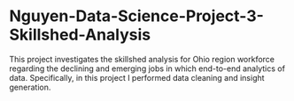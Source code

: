 # Nguyen-Data-Science-Project-3-Skillshed-Analysis
This project investigates the skillshed analysis for Ohio region workforce regarding the declining and emerging jobs in which end-to-end analytics of data. Specifically, in this project I performed data cleaning and insight generation.  
